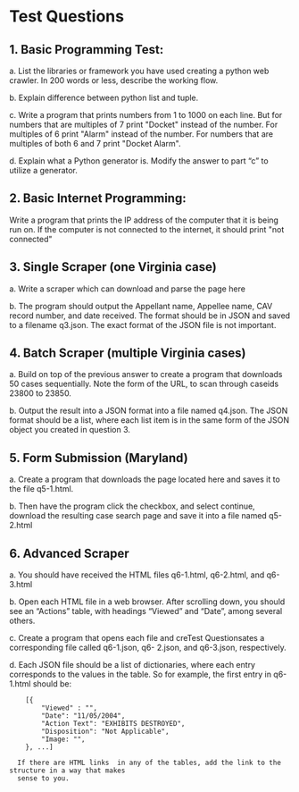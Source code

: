 # Test Questions

## 1. Basic Programming Test:

  a. List the libraries or framework you have used creating a python web crawler. In 200 words or
     less, describe the working flow.
     
  b. Explain difference between python list and tuple.
  
  c. Write a program that prints numbers from 1 to 1000 on each line. But for numbers that are
     multiples of 7 print "Docket" instead of the number. For multiples of 6 print "Alarm" instead
     of the number. For numbers that are multiples of both 6 and 7 print "Docket Alarm".
     
  d. Explain what a Python generator is. Modify the answer to part “c” to utilize a generator.
  
## 2. Basic Internet Programming: 
Write a program that prints the IP address of the computer that it is being run on. 
If the computer is not connected to the internet, it should print "not connected"

## 3. Single Scraper (one Virginia case)

  a. Write a scraper which can download and parse the page here
  
  b. The program should output the Appellant name, Appellee name, CAV record number, and
     date received. The format should be in JSON and saved to a filename q3.json. The exact
     format of the JSON file is not important.
      
## 4. Batch Scraper (multiple Virginia cases)

  a. Build on top of the previous answer to create a program that downloads 50 cases
     sequentially. Note the form of the URL, to scan through caseids 23800 to 23850.
     
  b. Output the result into a JSON format into a file named q4.json. The JSON format should be a
     list, where each list item is in the same form of the JSON object you created in question 3.
      
## 5. Form Submission (Maryland)

  a. Create a program that downloads the page located here and saves it to the file q5-1.html.
  
  b. Then have the program click the checkbox, and select continue, download the resulting case
     search page and save it into a file named q5-2.html
     
## 6. Advanced Scraper

  a. You should have received the HTML files q6-1.html, q6-2.html, and q6-3.html
  
  b. Open each HTML file in a web browser. After scrolling down, you should see an “Actions”
     table, with headings “Viewed” and “Date”, among several others.
     
  c. Create a program that opens each file and creTest Questionsates a corresponding file called q6-1.json, q6-
     2.json, and q6-3.json, respectively.
     
  d. Each JSON file should be a list of dictionaries, where each entry corresponds to the values in
     the table. So for example, the first entry in q6-1.html should be:
     
        [{
            "Viewed" : "",
            "Date": "11/05/2004",
            "Action Text": "EXHIBITS DESTROYED",
            "Disposition": "Not Applicable",
            "Image: "",
        }, ...]
        
      If there are HTML links  in any of the tables, add the link to the structure in a way that makes
      sense to you.

